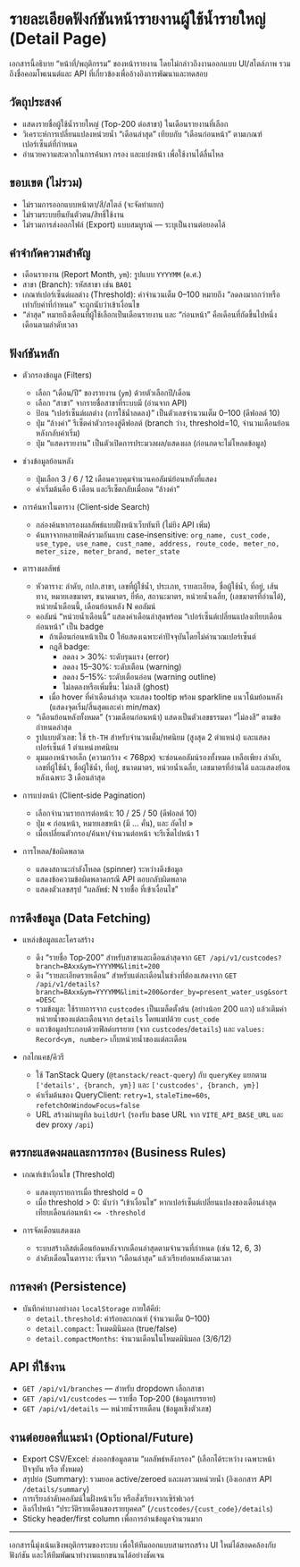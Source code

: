 # รายละเอียดฟังก์ชันหน้ารายงานผู้ใช้น้ำรายใหญ่ (Detail Page)

เอกสารนี้อธิบาย “หน้าที่/พฤติกรรม” ของหน้ารายงาน โดยไม่กล่าวถึงงานออกแบบ UI/สไตล์ภาพ รวมถึงชื่อคอมโพเนนต์และ API ที่เกี่ยวข้องเพื่ออ้างอิงการพัฒนาและทดสอบ

## วัตถุประสงค์

- แสดงรายชื่อผู้ใช้น้ำรายใหญ่ (Top-200 ต่อสาขา) ในเดือนรายงานที่เลือก
- วิเคราะห์การเปลี่ยนแปลงหน่วยน้ำ “เดือนล่าสุด” เทียบกับ “เดือนก่อนหน้า” ตามเกณฑ์เปอร์เซ็นต์ที่กำหนด
- อำนวยความสะดวกในการค้นหา กรอง และแบ่งหน้า เพื่อใช้งานได้ลื่นไหล

## ขอบเขต (ไม่รวม)

- ไม่รวมการออกแบบหน้าตา/สี/สไตล์ (จะจัดทำแยก)
- ไม่รวมระบบยืนยันตัวตน/สิทธิ์ใช้งาน
- ไม่รวมการส่งออกไฟล์ (Export) แบบสมบูรณ์ — ระบุเป็นงานต่อยอดได้

## คำจำกัดความสำคัญ

- เดือนรายงาน (Report Month, `ym`): รูปแบบ `YYYYMM` (ค.ศ.)
- สาขา (Branch): รหัสสาขา เช่น `BA01`
- เกณฑ์เปอร์เซ็นต์ผลต่าง (Threshold): ค่าจำนวนเต็ม 0–100 หมายถึง “ลดลงมากกว่าหรือเท่ากับค่าที่กำหนด” จะถูกนับว่าเข้าเงื่อนไข
- “ล่าสุด” หมายถึงเดือนที่ผู้ใช้เลือกเป็นเดือนรายงาน และ “ก่อนหน้า” คือเดือนที่ถัดขึ้นไปหนึ่งเดือนตามลำดับเวลา

## ฟังก์ชันหลัก

- ตัวกรองข้อมูล (Filters)
  - เลือก “เดือน/ปี” ของรายงาน (`ym`) ด้วยตัวเลือกปี/เดือน
  - เลือก “สาขา” จากรายชื่อสาขาที่ระบบมี (อ่านจาก API)
  - ป้อน “เปอร์เซ็นต์ผลต่าง (การใช้น้ำลดลง)” เป็นตัวเลขจำนวนเต็ม 0–100 (ดีฟอลต์ 10)
  - ปุ่ม “ล้างค่า” รีเซ็ตค่าตัวกรองสู่ดีฟอลต์ (branch ว่าง, threshold=10, จำนวนเดือนย้อนหลังกลับค่าเริ่ม)
  - ปุ่ม “แสดงรายงาน” เป็นตัวเปิดการประมวลผล/แสดงผล (ก่อนกดจะไม่โหลดข้อมูล)

- ช่วงข้อมูลย้อนหลัง
  - ปุ่มเลือก 3 / 6 / 12 เดือนควบคุมจำนวนคอลัมน์ย้อนหลังที่แสดง
  - ค่าเริ่มต้นคือ 6 เดือน และรีเซ็ตกลับเมื่อกด “ล้างค่า”

- การค้นหาในตาราง (Client‑side Search)
  - กล่องค้นหากรองผลลัพธ์แบบฝั่งหน้าเว็บทันที (ไม่ยิง API เพิ่ม)
  - ค้นหาจากหลายฟิลด์รวมกันแบบ case‑insensitive: `org_name, cust_code, use_type, use_name, cust_name, address, route_code, meter_no, meter_size, meter_brand, meter_state`

- ตารางผลลัพธ์
  - หัวตาราง: ลำดับ, กปภ.สาขา, เลขที่ผู้ใช้น้ำ, ประเภท, รายละเอียด, ชื่อผู้ใช้น้ำ, ที่อยู่, เส้นทาง, หมายเลขมาตร, ขนาดมาตร, ยี่ห้อ, สถานะมาตร, หน่วยน้ำเฉลี่ย, (เลขมาตรที่อ่านได้), หน่วยน้ำเดือนนี้, เดือนย้อนหลัง N คอลัมน์
  - คอลัมน์ “หน่วยน้ำเดือนนี้” แสดงค่าเดือนล่าสุดพร้อม “เปอร์เซ็นต์เปลี่ยนแปลงเทียบเดือนก่อนหน้า” เป็น badge
    - ถ้าเดือนก่อนหน้าเป็น 0 ให้แสดงเฉพาะค่าปัจจุบันโดยไม่คำนวณเปอร์เซ็นต์
    - กฎสี badge:
      - ลดลง > 30%: ระดับรุนแรง (error)
      - ลดลง 15–30%: ระดับเตือน (warning)
      - ลดลง 5–15%: ระดับเตือนอ่อน (warning outline)
      - ไม่ลดลงหรือเพิ่มขึ้น: ไม่ลงสี (ghost)
    - เมื่อ hover ที่ค่าเดือนล่าสุด จะแสดง tooltip พร้อม sparkline แนวโน้มย้อนหลัง (แสดงจุดเริ่ม/สิ้นสุดและค่า min/max)
  - “เดือนย้อนหลังทั้งหมด” (รวมเดือนก่อนหน้า) แสดงเป็นตัวเลขธรรมดา “ไม่ลงสี” ตามข้อกำหนดล่าสุด
  - รูปแบบตัวเลข: ใช้ `th-TH` สำหรับจำนวนเต็ม/ทศนิยม (สูงสุด 2 ตำแหน่ง) และแสดงเปอร์เซ็นต์ 1 ตำแหน่งทศนิยม
  - มุมมองหน้าจอเล็ก (ความกว้าง < 768px) จะซ่อนคอลัมน์รองทั้งหมด เหลือเพียง ลำดับ, เลขที่ผู้ใช้น้ำ, ชื่อผู้ใช้น้ำ, ที่อยู่, ขนาดมาตร, หน่วยน้ำเฉลี่ย, เลขมาตรที่อ่านได้ และแสดงย้อนหลังเฉพาะ 3 เดือนล่าสุด

- การแบ่งหน้า (Client‑side Pagination)
  - เลือกจำนวนรายการต่อหน้า: 10 / 25 / 50 (ดีฟอลต์ 10)
  - ปุ่ม « ก่อนหน้า, หมายเลขหน้า (มี … คั่น), และ ถัดไป »
  - เมื่อเปลี่ยนตัวกรอง/ค้นหา/จำนวนต่อหน้า จะรีเซ็ตไปหน้า 1

- การโหลด/ข้อผิดพลาด
  - แสดงสถานะกำลังโหลด (spinner) ระหว่างดึงข้อมูล
  - แสดงข้อความข้อผิดพลาดกรณี API ตอบกลับผิดพลาด
  - แสดงตัวเลขสรุป “ผลลัพธ์: N รายชื่อ ที่เข้าเงื่อนไข”

## การดึงข้อมูล (Data Fetching)

- แหล่งข้อมูลและโครงสร้าง
  - ดึง “รายชื่อ Top‑200” สำหรับสาขาและเดือนล่าสุดจาก `GET /api/v1/custcodes?branch=BAxx&ym=YYYYMM&limit=200`
  - ดึง “รายละเอียดรายเดือน” สำหรับแต่ละเดือนในช่วงที่ต้องแสดงจาก `GET /api/v1/details?branch=BAxx&ym=YYYYMM&limit=200&order_by=present_water_usg&sort=DESC`
  - รวมข้อมูล: ใช้รายการจาก `custcodes` เป็นเมล็ดตั้งต้น (อย่างน้อย 200 แถว) แล้วเติมค่าหน่วยน้ำของแต่ละเดือนจาก `details` โดยแมปด้วย `cust_code`
  - แถวข้อมูลประกอบด้วยฟิลด์บรรยาย (จาก `custcodes`/`details`) และ `values: Record<ym, number>` เก็บหน่วยน้ำของแต่ละเดือน

- กลไกแคช/คิวรี
  - ใช้ TanStack Query (`@tanstack/react-query`) กับ `queryKey` แยกตาม `['details', {branch, ym}]` และ `['custcodes', {branch, ym}]`
  - ค่าเริ่มต้นของ QueryClient: `retry=1`, `staleTime=60s`, `refetchOnWindowFocus=false`
  - URL สร้างผ่านยูทิล `buildUrl` (รองรับ base URL จาก `VITE_API_BASE_URL` และ dev proxy `/api`)

## ตรรกะแสดงผลและการกรอง (Business Rules)

- เกณฑ์เข้าเงื่อนไข (Threshold)
  - แสดงทุกรายการเมื่อ threshold = 0
  - เมื่อ threshold > 0: นับว่า “เข้าเงื่อนไข” หากเปอร์เซ็นต์เปลี่ยนแปลงของเดือนล่าสุดเทียบเดือนก่อนหน้า `<= -threshold`

- การจัดเดือนแสดงผล
  - ระบบสร้างลิสต์เดือนย้อนหลังจากเดือนล่าสุดตามจำนวนที่กำหนด (เช่น 12, 6, 3)
  - ลำดับเดือนในตาราง: เริ่มจาก “เดือนล่าสุด” แล้วเรียงย้อนหลังตามเวลา

## การคงค่า (Persistence)

- บันทึกค่าบางอย่างลง `localStorage` ภายใต้คีย์:
  - `detail.threshold`: ค่าร้อยละเกณฑ์ (จำนวนเต็ม 0–100)
  - `detail.compact`: โหมดมินิมอล (true/false)
  - `detail.compactMonths`: จำนวนเดือนในโหมดมินิมอล (3/6/12)

## API ที่ใช้งาน

- `GET /api/v1/branches` — สำหรับ dropdown เลือกสาขา
- `GET /api/v1/custcodes` — รายชื่อ Top‑200 (ข้อมูลบรรยาย)
- `GET /api/v1/details` — หน่วยน้ำรายเดือน (ข้อมูลเชิงตัวเลข)

## งานต่อยอดที่แนะนำ (Optional/Future)

- Export CSV/Excel: ส่งออกข้อมูลตาม “ผลลัพธ์หลังกรอง” (เลือกได้ระหว่าง เฉพาะหน้าปัจจุบัน หรือ ทั้งหมด)
- สรุปย่อ (Summary): รวมยอด active/zeroed และผลรวมหน่วยน้ำ (อิงเอกสาร API `/details/summary`)
- การเรียงลำดับคอลัมน์ในฝั่งหน้าเว็บ หรือสั่งเรียงจากเซิร์ฟเวอร์
- ลิงก์ไปหน้า “ประวัติรายเดือนของรายบุคคล” (`/custcodes/{cust_code}/details`)
- Sticky header/first column เพื่อการอ่านข้อมูลจำนวนมาก

---

เอกสารนี้มุ่งเน้นเชิงพฤติกรรมของระบบ เพื่อให้ทีมออกแบบสามารถสร้าง UI ใหม่ได้สอดคล้องกับฟังก์ชัน และให้ทีมพัฒนาทำงานแยกขนานได้อย่างชัดเจน
